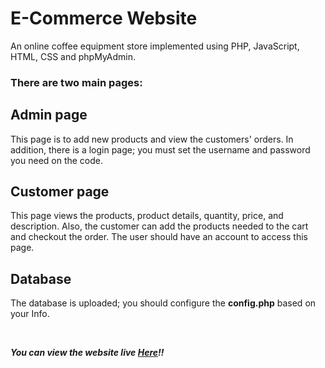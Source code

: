 # E-Commerce Website

An online coffee equipment store implemented using PHP, JavaScript, HTML, CSS and phpMyAdmin.

<h3> There are two main pages:</h3> 

## Admin page

This page is to add new products and view the customers' orders.
In addition, there is a login page; you must set the username and password you need on the code.


## Customer page

This page views the products, product details, quantity, price, and description. Also, the customer can add the products needed to the cart and checkout the order.
The user should have an account to access this page.

## Database

The database is uploaded; you should configure the <strong>config.php</strong> based on your Info. 

</br>


*<strong>You can view the website live <a href="https://hashcofffee.online">Here</a>!!</strong>*

